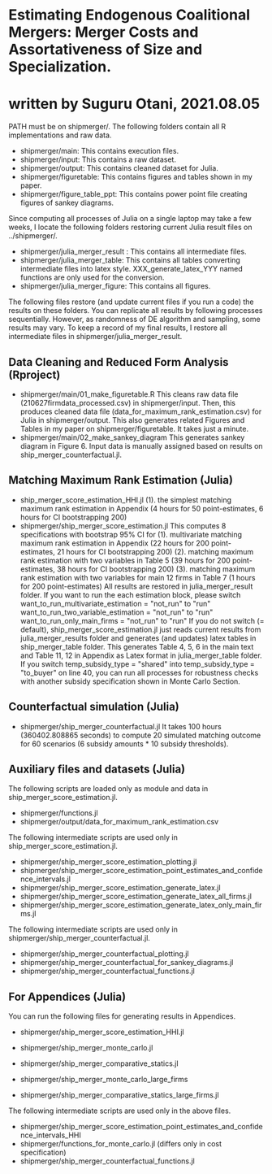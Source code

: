 # Estimating Endogenous Coalitional Mergers: Merger Costs and Assortativeness of Size and Specialization.
# written by Suguru Otani, 2021.08.05

PATH must be on shipmerger/.
The following folders contain all R implementations and raw data.
- shipmerger/main: This contains execution files.
- shipmerger/input: This contains a raw dataset.
- shipmerger/output: This contains cleaned dataset for Julia.
- shipmerger/figuretable: This contains figures and tables shown in my paper.
- shipmerger/figure_table_ppt: This contains power point file creating figures of sankey diagrams.

Since computing all processes of Julia on a single laptop may take a few weeks,
I locate the following folders restoring current Julia result files on ../shipmerger/.
- shipmerger/julia_merger_result : This contains all intermediate files.
- shipmerger/julia_merger_table: This contains all tables converting intermediate files into latex style.
                                 XXX_generate_latex_YYY named functions are only used for the conversion.
- shipmerger/julia_merger_figure: This contains all figures.

The following files restore (and update current files if you run a code) the results on these folders. 
You can replicate all results by following processes sequentially.
However, as randomness of DE algorithm and sampling, some results may vary. 
To keep a record of my final results, I restore all intermediate files in shipmerger/julia_merger_result.


## Data Cleaning and Reduced Form Analysis (Rproject)
- shipmerger/main/01_make_figuretable.R
  This cleans raw data file (210627firmdata_processed.csv) in shipmerger/input.
  Then, this produces cleaned data file (data_for_maximum_rank_estimation.csv) for Julia in shipmerger/output.
  This also generates related Figures and Tables in my paper on shipmerger/figuretable.
  It takes just a minute.
- shipmerger/main/02_make_sankey_diagram
  This generates sankey diagram in Figure 6. 
  Input data is manually assigned based on results on ship_merger_counterfactual.jl.


## Matching Maximum Rank Estimation (Julia)

- ship_merger_score_estimation_HHI.jl
    (1). the simplest matching maximum rank estimation in Appendix
         (4 hours for 50 point-estimates, 6 hours for CI bootstrapping 200)
- shipmerger/ship_merger_score_estimation.jl
  This computes 8 specifications with bootstrap 95% CI for
    (1). multivariate matching maximum rank estimation in Appendix
         (22 hours for 200 point-estimates, 21 hours for CI bootstrapping 200)
    (2). matching maximum rank estimation with two variables in Table 5 
         (39 hours for 200 point-estimates, 38 hours for CI bootstrapping 200)
    (3). matching maximum rank estimation with two variables for main 12 firms in Table 7
         (1 hours for 200 point-estimates)
  All results are restored in julia_merger_result folder.
  If you want to run the each estimation block, please switch
    want_to_run_multivariate_estimation = "not_run" to "run"
    want_to_run_two_variable_estimation = "not_run" to "run"
    want_to_run_only_main_firms = "not_run" to "run"
  If you do not switch (= default), ship_merger_score_estimation.jl just reads current results 
  from julia_merger_results folder and generates (and updates) latex tables in ship_merger_table folder.
  This generates Table 4, 5, 6 in the main text and Table 11, 12 in Appendix 
  as Latex format in julia_merger_table folder.
  If you switch 
  temp_subsidy_type = "shared" into temp_subsidy_type = "to_buyer" on line 40,
  you can run all processes for robustness checks with another subsidy specification shown in Monte Carlo Section.


## Counterfactual simulation (Julia)
- shipmerger/ship_merger_counterfactual.jl
  It takes 100 hours (360402.808865 seconds) to compute 20 simulated matching outcome 
  for 60 scenarios (6 subsidy amounts * 10 subsidy thresholds). 




## Auxiliary files and datasets (Julia)

The following scripts are loaded only as module and data in ship_merger_score_estimation.jl.
- shipmerger/functions.jl
- shipmerger/output/data_for_maximum_rank_estimation.csv

The following intermediate scripts are used only in ship_merger_score_estimation.jl.
- shipmerger/ship_merger_score_estimation_plotting.jl
- shipmerger/ship_merger_score_estimation_point_estimates_and_confidence_intervals.jl
- shipmerger/ship_merger_score_estimation_generate_latex.jl
- shipmerger/ship_merger_score_estimation_generate_latex_all_firms.jl
- shipmerger/ship_merger_score_estimation_generate_latex_only_main_firms.jl

The following intermediate scripts are used only in shipmerger/ship_merger_counterfactual.jl.
- shipmerger/ship_merger_counterfactual_plotting.jl
- shipmerger/ship_merger_counterfactual_for_sankey_diagrams.jl
- shipmerger/ship_merger_counterfactual_functions.jl


## For Appendices (Julia)

You can run the following files for generating results in Appendices.
- shipmerger/ship_merger_score_estimation_HHI.jl
- shipmerger/ship_merger_monte_carlo.jl
- shipmerger/ship_merger_comparative_statics.jl

- shipmerger/ship_merger_monte_carlo_large_firms
- shipmerger/ship_merger_comparative_statics_large_firms.jl

The following intermediate scripts are used only in the above files.
- shipmerger/ship_merger_score_estimation_point_estimates_and_confidence_intervals_HHI
- shipmerger/functions_for_monte_carlo.jl (differs only in cost specification)
- shipmerger/ship_merger_counterfactual_functions.jl
